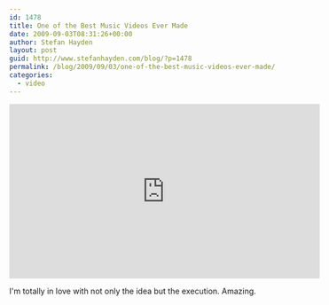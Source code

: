 ```yaml
---
id: 1478
title: One of the Best Music Videos Ever Made
date: 2009-09-03T08:31:26+00:00
author: Stefan Hayden
layout: post
guid: http://www.stefanhayden.com/blog/?p=1478
permalink: /blog/2009/09/03/one-of-the-best-music-videos-ever-made/
categories:
  - video
---
```

<iframe width="560" height="315" src="http://www.youtube.com/v/WfBlUQguvyw&hl=en&fs=1&color1=0xe1600f&color2=0xfebd01" title="YouTube video player" frameborder="0" allow="accelerometer; autoplay; clipboard-write; encrypted-media; gyroscope; picture-in-picture" allowfullscreen></iframe>

I'm totally in love with not only the idea but the execution. Amazing.